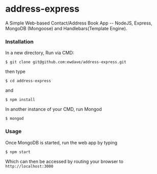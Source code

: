 # address-express

A Simple Web-based Contact/Address Book App -- NodeJS, Express, MongoDB (Mongoose) and Handlebars(Template Engine).

### Installation

In a new directory, Run via CMD:
```
$ git clone git@github.com:ewdave/address-express.git
```
then type 

```
$ cd address-express
```

and 

```
$ npm install
```

In another instance of your CMD, run Mongod

```
$ mongod
```

### Usage

Once MongoDB is started, run the web app by typing

```
$ npm start
```

Which can then be accessed by routing your browser to `http://localhost:3000`


